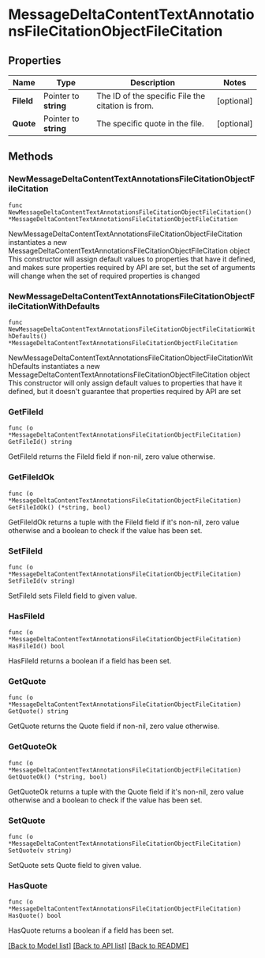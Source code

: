 # MessageDeltaContentTextAnnotationsFileCitationObjectFileCitation

## Properties

Name | Type | Description | Notes
------------ | ------------- | ------------- | -------------
**FileId** | Pointer to **string** | The ID of the specific File the citation is from. | [optional] 
**Quote** | Pointer to **string** | The specific quote in the file. | [optional] 

## Methods

### NewMessageDeltaContentTextAnnotationsFileCitationObjectFileCitation

`func NewMessageDeltaContentTextAnnotationsFileCitationObjectFileCitation() *MessageDeltaContentTextAnnotationsFileCitationObjectFileCitation`

NewMessageDeltaContentTextAnnotationsFileCitationObjectFileCitation instantiates a new MessageDeltaContentTextAnnotationsFileCitationObjectFileCitation object
This constructor will assign default values to properties that have it defined,
and makes sure properties required by API are set, but the set of arguments
will change when the set of required properties is changed

### NewMessageDeltaContentTextAnnotationsFileCitationObjectFileCitationWithDefaults

`func NewMessageDeltaContentTextAnnotationsFileCitationObjectFileCitationWithDefaults() *MessageDeltaContentTextAnnotationsFileCitationObjectFileCitation`

NewMessageDeltaContentTextAnnotationsFileCitationObjectFileCitationWithDefaults instantiates a new MessageDeltaContentTextAnnotationsFileCitationObjectFileCitation object
This constructor will only assign default values to properties that have it defined,
but it doesn't guarantee that properties required by API are set

### GetFileId

`func (o *MessageDeltaContentTextAnnotationsFileCitationObjectFileCitation) GetFileId() string`

GetFileId returns the FileId field if non-nil, zero value otherwise.

### GetFileIdOk

`func (o *MessageDeltaContentTextAnnotationsFileCitationObjectFileCitation) GetFileIdOk() (*string, bool)`

GetFileIdOk returns a tuple with the FileId field if it's non-nil, zero value otherwise
and a boolean to check if the value has been set.

### SetFileId

`func (o *MessageDeltaContentTextAnnotationsFileCitationObjectFileCitation) SetFileId(v string)`

SetFileId sets FileId field to given value.

### HasFileId

`func (o *MessageDeltaContentTextAnnotationsFileCitationObjectFileCitation) HasFileId() bool`

HasFileId returns a boolean if a field has been set.

### GetQuote

`func (o *MessageDeltaContentTextAnnotationsFileCitationObjectFileCitation) GetQuote() string`

GetQuote returns the Quote field if non-nil, zero value otherwise.

### GetQuoteOk

`func (o *MessageDeltaContentTextAnnotationsFileCitationObjectFileCitation) GetQuoteOk() (*string, bool)`

GetQuoteOk returns a tuple with the Quote field if it's non-nil, zero value otherwise
and a boolean to check if the value has been set.

### SetQuote

`func (o *MessageDeltaContentTextAnnotationsFileCitationObjectFileCitation) SetQuote(v string)`

SetQuote sets Quote field to given value.

### HasQuote

`func (o *MessageDeltaContentTextAnnotationsFileCitationObjectFileCitation) HasQuote() bool`

HasQuote returns a boolean if a field has been set.


[[Back to Model list]](../README.md#documentation-for-models) [[Back to API list]](../README.md#documentation-for-api-endpoints) [[Back to README]](../README.md)


